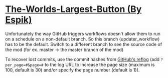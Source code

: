 # [The-Worlds-Largest-Button (By Espik)](https://github.com/Espik/The-Worlds-Largest-Button)

Unfortunately the way GitHub triggers workflows doesn't allow them to run on a schedule on a non-default branch. So this branch (updater_workflow) has to be the default. Switch to a different branch to see the source code of the mod (for ex. master -> the master branch of the mod)

To recover lost commits, use the commit hashes from [GitHub's reflog](https://api.github.com/repos/KtaneModules/The-Worlds-Largest-Button-Espik/events) (add `?per_page=#&page=#` to the log URL to increase the page size (maximum is 100, default is 30) and/or specify the page number (default is 1)).
